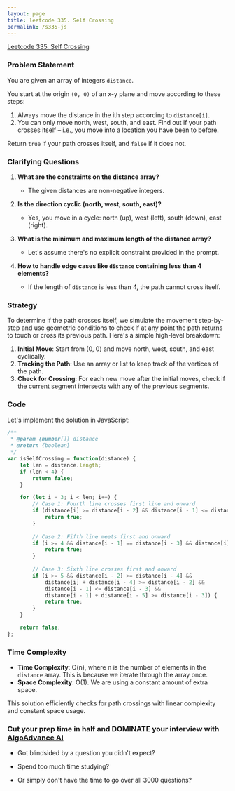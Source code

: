 ```yaml
---
layout: page
title: leetcode 335. Self Crossing
permalink: /s335-js
---
```

[Leetcode 335. Self Crossing](https://algoadvance.github.io/algoadvance/l335)
### Problem Statement

You are given an array of integers `distance`.

You start at the origin `(0, 0)` of an x-y plane and move according to these steps:

1. Always move the distance in the ith step according to `distance[i]`.
2. You can only move north, west, south, and east. Find out if your path crosses itself – i.e., you move into a location you have been to before.

Return `true` if your path crosses itself, and `false` if it does not.

### Clarifying Questions

1. **What are the constraints on the distance array?**
   - The given distances are non-negative integers.

2. **Is the direction cyclic (north, west, south, east)?**
   - Yes, you move in a cycle: north (up), west (left), south (down), east (right).

3. **What is the minimum and maximum length of the distance array?**
   - Let's assume there's no explicit constraint provided in the prompt. 

4. **How to handle edge cases like `distance` containing less than 4 elements?**
   - If the length of `distance` is less than 4, the path cannot cross itself.

### Strategy

To determine if the path crosses itself, we simulate the movement step-by-step and use geometric conditions to check if at any point the path returns to touch or cross its previous path. Here's a simple high-level breakdown:

1. **Initial Move**: Start from (0, 0) and move north, west, south, and east cyclically.
2. **Tracking the Path**: Use an array or list to keep track of the vertices of the path.
3. **Check for Crossing**: For each new move after the initial moves, check if the current segment intersects with any of the previous segments.

### Code

Let's implement the solution in JavaScript:

```javascript
/**
 * @param {number[]} distance
 * @return {boolean}
 */
var isSelfCrossing = function(distance) {
    let len = distance.length;
    if (len < 4) {
        return false;
    }

    for (let i = 3; i < len; i++) {
        // Case 1: Fourth line crosses first line and onward
        if (distance[i] >= distance[i - 2] && distance[i - 1] <= distance[i - 3]) {
            return true;
        }
        
        // Case 2: Fifth line meets first and onward
        if (i >= 4 && distance[i - 1] == distance[i - 3] && distance[i] + distance[i - 4] >= distance[i - 2]) {
            return true;
        }
        
        // Case 3: Sixth line crosses first and onward
        if (i >= 5 && distance[i - 2] >= distance[i - 4] &&
            distance[i] + distance[i - 4] >= distance[i - 2] &&
            distance[i - 1] <= distance[i - 3] &&
            distance[i - 1] + distance[i - 5] >= distance[i - 3]) {
            return true;
        }
    }

    return false;
};
```

### Time Complexity

- **Time Complexity**: O(n), where n is the number of elements in the `distance` array. This is because we iterate through the array once.
- **Space Complexity**: O(1). We are using a constant amount of extra space.

This solution efficiently checks for path crossings with linear complexity and constant space usage.


### Cut your prep time in half and DOMINATE your interview with [AlgoAdvance AI](https://algoAdvance.com)

- Got blindsided by a question you didn't expect?

- Spend too much time studying?

- Or simply don't have the time to go over all 3000 questions?


